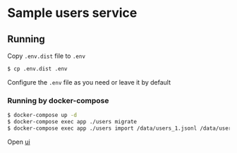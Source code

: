 # Sample users service #

## Running ##

Copy `.env.dist` file to `.env`

```bash
$ cp .env.dist .env
```

Configure the `.env` file as you need or leave it by default

### Running by docker-compose ###

```bash
$ docker-compose up -d
$ docker-compose exec app ./users migrate
$ docker-compose exec app ./users import /data/users_1.jsonl /data/users_2.jsonl
```

Open [ui](http://127.0.0.1:15400/)
